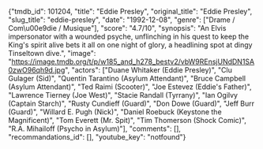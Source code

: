 {"tmdb_id": 101204, "title": "Eddie Presley", "original_title": "Eddie Presley", "slug_title": "eddie-presley", "date": "1992-12-08", "genre": ["Drame / Com\u00e9die / Musique"], "score": "4.7/10", "synopsis": "An Elvis impersonator with a wounded psyche, unflinching in his quest to keep the King's spirit alive bets it all on one night of glory, a headlining spot at dingy Tinseltown dive.", "image": "https://image.tmdb.org/t/p/w185_and_h278_bestv2/vbW9REnsjUNdDN1SA0zwO96qh9d.jpg", "actors": ["Duane Whitaker (Eddie Presley)", "Clu Gulager (Sid)", "Quentin Tarantino (Asylum Attendant)", "Bruce Campbell (Asylum Attendant)", "Ted Raimi (Scooter)", "Joe Estevez (Eddie's Father)", "Lawrence Tierney (Joe West)", "Stacie Randall (Tyrrany)", "Ian Ogilvy (Captain Starch)", "Rusty Cundieff (Guard)", "Don Dowe (Guard)", "Jeff Burr (Guard)", "Willard E. Pugh (Nick)", "Daniel Roebuck (Keystone the Magnificent)", "Tom Everett (Mr. Spit)", "Tim Thomerson (Shock Comic)", "R.A. Mihailoff (Psycho in Asylum)"], "comments": [], "recommandations_id": [], "youtube_key": "notfound"}